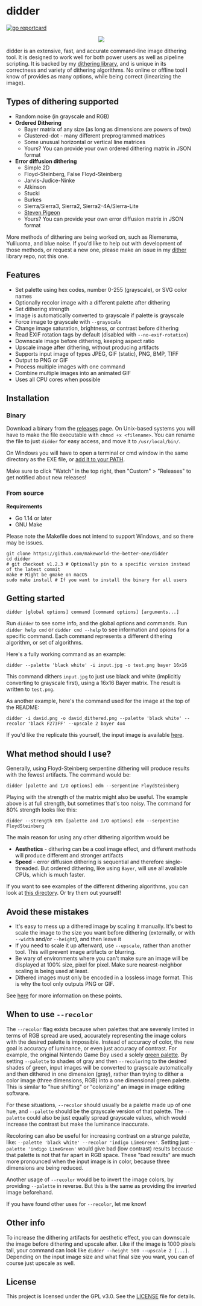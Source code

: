 # didder

[![go reportcard](https://goreportcard.com/badge/github.com/makeworld-the-better-one/didder)](https://goreportcard.com/report/github.com/makeworld-the-better-one/didder)

<p align="center">
<img src="david_dithered.png" />
</p>


didder is an extensive, fast, and accurate command-line image dithering tool. It is designed to work well for both power users as well as pipeline scripting.
It is backed by my [dithering library](https://github.com/makeworld-the-better-one/dither), and is unique in its correctness and variety of dithering algorithms. No online or offline tool I know of provides as many options, while being correct (linearizing the image).

## Types of dithering supported

- Random noise (in grayscale and RGB)
- **Ordered Dithering**
  - Bayer matrix of any size (as long as dimensions are powers of two)
  - Clustered-dot - many different preprogrammed matrices
  - Some unusual horizontal or vertical line matrices
  - Yours? You can provide your own ordered dithering matrix in JSON format
- **Error diffusion dithering**
  - Simple 2D
  - Floyd-Steinberg, False Floyd-Steinberg
  - Jarvis-Judice-Ninke
  - Atkinson
  - Stucki
  - Burkes
  - Sierra/Sierra3, Sierra2, Sierra2-4A/Sierra-Lite
  - [Steven Pigeon](https://hbfs.wordpress.com/2013/12/31/dithering/)
  - Yours? You can provide your own error diffusion matrix in JSON format

More methods of dithering are being worked on, such as Riemersma, Yuliluoma, and blue noise. If you'd like to help out with development of those methods, or request a new one, please make an issue in my [dither](https://github.com/makeworld-the-better-one/dither) library repo, not this one.

## Features
- Set palette using hex codes, number 0-255 (grayscale), or SVG color names
- Optionally recolor image with a different palette after dithering
- Set dithering strength
- Image is automatically converted to grayscale if palette is grayscale
- Force image to grayscale with `--grayscale`
- Change image saturation, brightness, or contrast before dithering
- Read EXIF rotation tags by default (disabled with `--no-exif-rotation`)
- Downscale image before dithering, keeping aspect ratio
- Upscale image after dithering, without producing artifacts
- Supports input image of types JPEG, GIF (static), PNG, BMP, TIFF 
- Output to PNG or GIF
- Process multiple images with one command
- Combine multiple images into an animated GIF
- Uses all CPU cores when possible

## Installation

### Binary

Download a binary from the [releases](https://github.com/makeworld-the-better-one/didder/releases) page. On Unix-based systems you will have to make the file executable with `chmod +x <filename>`. You can rename the file to just `didder` for easy access, and move it to `/usr/local/bin/`.

On Windows you will have to open a terminal or cmd window in the same directory as the EXE file, or [add it to your PATH](https://stackoverflow.com/a/41895179).

Make sure to click "Watch" in the top right, then "Custom" > "Releases" to get notified about new releases!

### From source

**Requirements**
- Go 1.14 or later
- GNU Make

Please note the Makefile does not intend to support Windows, and so there may be issues.

```shell
git clone https://github.com/makeworld-the-better-one/didder
cd didder
# git checkout v1.2.3 # Optionally pin to a specific version instead of the latest commit
make # Might be gmake on macOS
sudo make install # If you want to install the binary for all users
```

## Getting started

```
didder [global options] command [command options] [arguments...]
```

Run `didder` to see some info, and the global options and commands. Run `didder help cmd` or `didder cmd --help` to see information and opions for a specific command.
Each command represents a different dithering algorithm, or set of algorithms.

Here's a fully working command as an example:
```shell
didder --palette 'black white' -i input.jpg -o test.png bayer 16x16
```
This command dithers `input.jpg` to just use black and white (implicitly converting to grayscale first), using a 16x16 Bayer matrix. The result is written to `test.png`.

As another example, here's the command used for the image at the top of the README:
```shell
didder -i david.png -o david_dithered.png --palette 'black white' --recolor 'black F273FF' --upscale 2 bayer 4x4
```

If you'd like the replicate this yourself, the input image is available [here](https://upload.wikimedia.org/wikipedia/commons/7/71/Michelangelo%27s_David_-_63_grijswaarden.png).

## What method should I use?

Generally, using Floyd-Steinberg serpentine dithering will produce results with the fewest artifacts. The command would be:

```shell
didder [palette and I/O options] edm --serpentine FloydSteinberg
```

Playing with the strength of the matrix might also be useful. The example above is at full strength, but sometimes that's too noisy. The command for 80% strength looks like this:

```shell
didder --strength 80% [palette and I/O options] edm --serpentine FloydSteinberg
```

The main reason for using any other dithering algorithm would be

- **Aesthetics** - dithering can be a cool image effect, and different methods will produce different and stronger artifacts
- **Speed** - error diffusion dithering is sequential and therefore single-threaded. But ordered dithering, like using `Bayer`, will use all available CPUs, which is much faster.

If you want to see examples of the different dithering algorithms, you can look at [this directory](https://github.com/makeworld-the-better-one/dither/tree/master/images/output). Or try them out yourself!

## Avoid these mistakes

- It's easy to mess up a dithered image by scaling it manually. It's best to scale the image to the size you want before dithering (externally, or with `--width` and/or `--height`), and then leave it
- If you need to scale it up afterward, use `--upscale`, rather than another tool. This will prevent image artifacts or blurring.
- Be wary of environments where you can't make sure an image will be displayed at 100% size, pixel for pixel. Make sure nearest-neighbor scaling is being used at least.
- Dithered images must only be encoded in a lossless image format. This is why the tool only outputs PNG or GIF.

See [here](https://github.com/makeworld-the-better-one/dither#scaling-images) for more information on these points.

## When to use `--recolor`

The `--recolor` flag exists because when palettes that are severely limited in terms of RGB spread are used, accurately representing the image colors with the desired palette is impossible. Instead of accuracy of color, the new goal is accuracy of luminance, or even just accuracy of contrast. For example, the original Nintendo Game Boy used a solely [green palette](https://en.wikipedia.org/wiki/List_of_video_game_console_palettes#Game_Boy). By setting `--palette` to shades of gray and then `--recolor`ing to the desired shades of green, input images will be converted to grayscale automatically and then dithered in one dimension (gray), rather than trying to dither a color image (three dimensions, RGB) into a one dimensional green palette. This is similar to "hue shifting" or "colorizing" an image in image editing software.

For these situations, `--recolor` should usually be a palette made up of one hue, and `--palette` should be the grayscale version of that palette. The `--palette` could also be just equally spread grayscale values, which would increase the contrast but make the luminance inaccurate.

Recoloring can also be useful for increasing contrast on a strange palette, like: `--palette 'black white' --recolor 'indigo LimeGreen'`. Setting just `--palette 'indigo LimeGreen'` would give bad (low contrast) results because that palette is not that far apart in RGB space. These "bad results" are much more pronounced when the input image is in color, because three dimensions are being reduced.

Another usage of `--recolor` would be to invert the image colors, by providing `--palette` in reverse. But this is the same as providing the inverted image beforehand.

If you have found other uses for `--recolor`, let me know!

## Other info

To increase the dithering artifacts for aesthetic effect, you can downscale the image before dithering and upscale after. Like if the image is 1000 pixels tall, your command can look like `didder --height 500 --upscale 2 [...]`. Depending on the input image size and what final size you want, you can of course just upscale as well.


## License
This project is licensed under the GPL v3.0. See the [LICENSE](./LICENSE) file for details.
